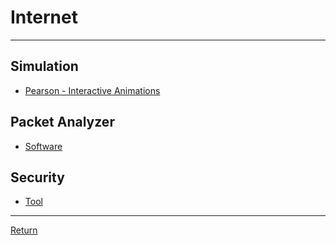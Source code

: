 # Internet

---

## Simulation

- [Pearson - Interactive Animations](https://media.pearsoncmg.com/aw/ecs_kurose_compnetwork_7/cw/#interactiveanimations)

## Packet Analyzer

- [Software](./PacketAnalyzer/Software.md)

## Security

- [Tool](./Security/Tool.md)

---

[Return](./../README.md)
